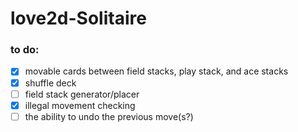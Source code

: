 # love2d-Solitaire

### to do:
- [x] movable cards between field stacks, play stack, and ace stacks
- [x] shuffle deck
- [ ] field stack generator/placer
- [x] illegal movement checking
- [ ] the ability to undo the previous move(s?)
